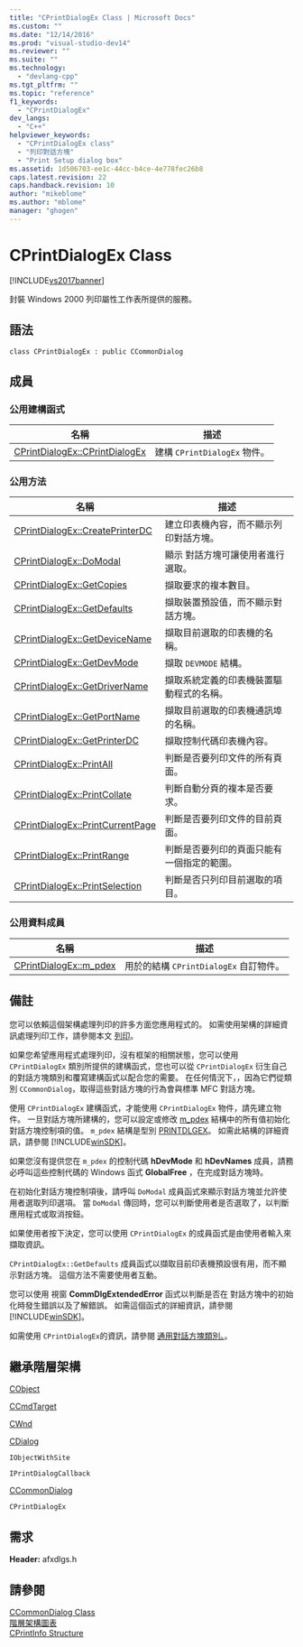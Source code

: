 ```yaml
---
title: "CPrintDialogEx Class | Microsoft Docs"
ms.custom: ""
ms.date: "12/14/2016"
ms.prod: "visual-studio-dev14"
ms.reviewer: ""
ms.suite: ""
ms.technology: 
  - "devlang-cpp"
ms.tgt_pltfrm: ""
ms.topic: "reference"
f1_keywords: 
  - "CPrintDialogEx"
dev_langs: 
  - "C++"
helpviewer_keywords: 
  - "CPrintDialogEx class"
  - "列印對話方塊"
  - "Print Setup dialog box"
ms.assetid: 1d506703-ee1c-44cc-b4ce-4e778fec26b8
caps.latest.revision: 22
caps.handback.revision: 10
author: "mikeblome"
ms.author: "mblome"
manager: "ghogen"
---
```

# CPrintDialogEx Class
[!INCLUDE[vs2017banner](../../assembler/inline/includes/vs2017banner.md)]

封裝 Windows 2000 列印屬性工作表所提供的服務。  
  
## 語法  
  
```  
class CPrintDialogEx : public CCommonDialog  
```  
  
## 成員  
  
### 公用建構函式  
  
|名稱|描述|  
|--------|--------|  
|[CPrintDialogEx::CPrintDialogEx](../Topic/CPrintDialogEx::CPrintDialogEx.md)|建構 `CPrintDialogEx` 物件。|  
  
### 公用方法  
  
|名稱|描述|  
|--------|--------|  
|[CPrintDialogEx::CreatePrinterDC](../Topic/CPrintDialogEx::CreatePrinterDC.md)|建立印表機內容，而不顯示列印對話方塊。|  
|[CPrintDialogEx::DoModal](../Topic/CPrintDialogEx::DoModal.md)|顯示  對話方塊可讓使用者進行選取。|  
|[CPrintDialogEx::GetCopies](../Topic/CPrintDialogEx::GetCopies.md)|擷取要求的複本數目。|  
|[CPrintDialogEx::GetDefaults](../Topic/CPrintDialogEx::GetDefaults.md)|擷取裝置預設值，而不顯示對話方塊。|  
|[CPrintDialogEx::GetDeviceName](../Topic/CPrintDialogEx::GetDeviceName.md)|擷取目前選取的印表機的名稱。|  
|[CPrintDialogEx::GetDevMode](../Topic/CPrintDialogEx::GetDevMode.md)|擷取 `DEVMODE` 結構。|  
|[CPrintDialogEx::GetDriverName](../Topic/CPrintDialogEx::GetDriverName.md)|擷取系統定義的印表機裝置驅動程式的名稱。|  
|[CPrintDialogEx::GetPortName](../Topic/CPrintDialogEx::GetPortName.md)|擷取目前選取的印表機通訊埠的名稱。|  
|[CPrintDialogEx::GetPrinterDC](../Topic/CPrintDialogEx::GetPrinterDC.md)|擷取控制代碼印表機內容。|  
|[CPrintDialogEx::PrintAll](../Topic/CPrintDialogEx::PrintAll.md)|判斷是否要列印文件的所有頁面。|  
|[CPrintDialogEx::PrintCollate](../Topic/CPrintDialogEx::PrintCollate.md)|判斷自動分頁的複本是否要求。|  
|[CPrintDialogEx::PrintCurrentPage](../Topic/CPrintDialogEx::PrintCurrentPage.md)|判斷是否要列印文件的目前頁面。|  
|[CPrintDialogEx::PrintRange](../Topic/CPrintDialogEx::PrintRange.md)|判斷是否要列印的頁面只能有一個指定的範圍。|  
|[CPrintDialogEx::PrintSelection](../Topic/CPrintDialogEx::PrintSelection.md)|判斷是否只列印目前選取的項目。|  
  
### 公用資料成員  
  
|名稱|描述|  
|--------|--------|  
|[CPrintDialogEx::m\_pdex](../Topic/CPrintDialogEx::m_pdex.md)|用於的結構 `CPrintDialogEx` 自訂物件。|  
  
## 備註  
 您可以依賴這個架構處理列印的許多方面您應用程式的。  如需使用架構的詳細資訊處理列印工作，請參閱本文 [列印](../../mfc/printing.md)。  
  
 如果您希望應用程式處理列印，沒有框架的相關狀態，您可以使用 `CPrintDialogEx` 類別所提供的建構函式，您也可以從 `CPrintDialogEx` 衍生自己的對話方塊類別和覆寫建構函式以配合您的需要。  在任何情況下，，因為它們從類別 `CCommonDialog`，取得這些對話方塊的行為會與標準 MFC 對話方塊。  
  
 使用 `CPrintDialogEx` 建構函式，才能使用 `CPrintDialogEx` 物件，請先建立物件。  一旦對話方塊所建構的，您可以設定或修改 [m\_pdex](../Topic/CPrintDialogEx::m_pdex.md) 結構中的所有值初始化對話方塊控制項的值。  `m_pdex` 結構是型別 [PRINTDLGEX](http://msdn.microsoft.com/library/windows/desktop/ms646844)。  如需此結構的詳細資訊，請參閱 [!INCLUDE[winSDK](../../atl/includes/winsdk_md.md)]。  
  
 如果您沒有提供您在 `m_pdex` 的控制代碼 **hDevMode** 和 **hDevNames** 成員，請務必呼叫這些控制代碼的 Windows 函式 **GlobalFree** ，在完成對話方塊時。  
  
 在初始化對話方塊控制項後，請呼叫 `DoModal` 成員函式來顯示對話方塊並允許使用者選取列印選項。  當 `DoModal` 傳回時，您可以判斷使用者是否選取了，以判斷應用程式或取消按鈕。  
  
 如果使用者按下決定，您可以使用 `CPrintDialogEx` 的成員函式是由使用者輸入來擷取資訊。  
  
 `CPrintDialogEx::GetDefaults` 成員函式以擷取目前印表機預設很有用，而不顯示對話方塊。  這個方法不需要使用者互動。  
  
 您可以使用  視窗 **CommDlgExtendedError** 函式以判斷是否在  對話方塊中的初始化時發生錯誤以及了解錯誤。  如需這個函式的詳細資訊，請參閱 [!INCLUDE[winSDK](../../atl/includes/winsdk_md.md)]。  
  
 如需使用 `CPrintDialogEx`的資訊，請參閱 [通用對話方塊類別。](../../mfc/common-dialog-classes.md)。  
  
## 繼承階層架構  
 [CObject](../../mfc/reference/cobject-class.md)  
  
 [CCmdTarget](../../mfc/reference/ccmdtarget-class.md)  
  
 [CWnd](../../mfc/reference/cwnd-class.md)  
  
 [CDialog](../../mfc/reference/cdialog-class.md)  
  
 `IObjectWithSite`  
  
 `IPrintDialogCallback`  
  
 [CCommonDialog](../../mfc/reference/ccommondialog-class.md)  
  
 `CPrintDialogEx`  
  
## 需求  
 **Header:** afxdlgs.h  
  
## 請參閱  
 [CCommonDialog Class](../../mfc/reference/ccommondialog-class.md)   
 [階層架構圖表](../../mfc/hierarchy-chart.md)   
 [CPrintInfo Structure](../../mfc/reference/cprintinfo-structure.md)